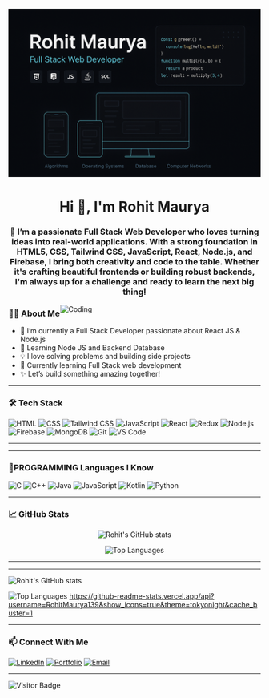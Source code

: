 <p align="center">
  <img src="https://github.com/RohitMaurya139/RohitMaurya139/blob/main/github_banner.png?raw=true" alt="Rohit Maurya Banner"/>
</p>

<h1 align="center">Hi 👋, I'm Rohit Maurya</h1>
<h3 align="center">🔭 I’m a passionate <b> Full Stack Web Developer</b> who loves turning ideas into real-world applications. With a strong foundation in HTML5, CSS, Tailwind CSS, JavaScript, React, Node.js, and Firebase, I bring both creativity and code to the table. Whether it's crafting beautiful frontends or building robust backends, I'm always up for a challenge and ready to learn the next big thing!
</h3>

<img align="right" alt="Coding" width="400" src="https://cdn.dribbble.com/users/1162077/screenshots/3848914/media/320984a1b4a2c1899c7176e9f3e99e4a.gif" />

### 👨‍💻 About Me

- 💼 I’m currently a Full Stack Developer passionate about React JS & Node.js  
- 🌱 Learning Node JS and Backend Database 
- 💡 I love solving problems and building side projects  
- 🧠 Currently learning Full Stack web development  
- ✨ Let’s build something amazing together!

---

### 🛠️ Tech Stack
![HTML](https://img.shields.io/badge/-HTML5-E34F26?logo=html5&logoColor=white&style=flat-square)
![CSS](https://img.shields.io/badge/-CSS3-1572B6?logo=css3&logoColor=white&style=flat-square)
![Tailwind CSS](https://img.shields.io/badge/-TailwindCSS-38B2AC?logo=tailwind-css&logoColor=white&style=flat-square)
![JavaScript](https://img.shields.io/badge/-JavaScript-F7DF1E?logo=javascript&logoColor=black&style=flat-square)
![React](https://img.shields.io/badge/-React-20232A?logo=react&logoColor=61DAFB&style=flat-square)
![Redux](https://img.shields.io/badge/-Redux-764ABC?logo=redux&logoColor=white&style=flat-square)
![Node.js](https://img.shields.io/badge/-Node.js-339933?logo=nodedotjs&logoColor=white&style=flat-square)
![Firebase](https://img.shields.io/badge/-Firebase-FFCA28?logo=firebase&logoColor=black&style=flat-square)
![MongoDB](https://img.shields.io/badge/-MongoDB-47A248?logo=mongodb&logoColor=white&style=flat-square)
![Git](https://img.shields.io/badge/-Git-F05032?logo=git&logoColor=white&style=flat-square)
![VS Code](https://img.shields.io/badge/-VS_Code-007ACC?logo=visual-studio-code&logoColor=white&style=flat-square)

---
---
### 🧠PROGRAMMING Languages I Know

![C](https://img.shields.io/badge/C-00599C?style=for-the-badge&logo=c&logoColor=white)
![C++](https://img.shields.io/badge/C++-00599C?style=for-the-badge&logo=c%2B%2B&logoColor=white)
![Java](https://img.shields.io/badge/Java-007396?style=for-the-badge&logo=java&logoColor=white)
![JavaScript](https://img.shields.io/badge/JavaScript-F7DF1E?style=for-the-badge&logo=javascript&logoColor=black)
![Kotlin](https://img.shields.io/badge/Kotlin-0095D5?style=for-the-badge&logo=kotlin&logoColor=white)
![Python](https://img.shields.io/badge/Python-3776AB?style=for-the-badge&logo=python&logoColor=white)


---

### 📈 GitHub Stats

<p align="center">
  <img src="https://github-readme-stats.vercel.app/api?username=RohitMaurya139&show_icons=true&theme=tokyonight" alt="Rohit's GitHub stats" />
</p>
<p align="center">
  <img src="https://github-readme-stats.vercel.app/api/top-langs/?username=RohitMaurya139&layout=compact&theme=tokyonight" alt="Top Languages" />
</p>

 
---
---
![Rohit's GitHub stats](https://github-readme-stats.vercel.app/api?username=RohitMaurya139&show_icons=true&theme=tokyonight)

![Top Languages](https://github-readme-stats.vercel.app/api/top-langs/?username=RohitMaurya139&layout=compact&theme=tokyonight)
https://github-readme-stats.vercel.app/api?username=RohitMaurya139&show_icons=true&theme=tokyonight&cache_buster=1

---

### 📫 Connect With Me

[![LinkedIn](https://img.shields.io/badge/-LinkedIn-blue?style=flat-square&logo=linkedin&logoColor=white)](https://www.linkedin.com/in/rohit139maurya/)
[![Portfolio](https://img.shields.io/badge/-My_Portfolio-000?style=flat-square&logo=firefox&logoColor=white)]([https://yourportfolio.com](https://portfolio-rohit-maurya-webdev.netlify.app/))
[![Email](https://img.shields.io/badge/-Email-EA4335?style=flat-square&logo=gmail&logoColor=white)](mailto:rohit139maurya@gmail.com)

---

![Visitor Badge](https://visitor-badge.laobi.icu/badge?page_id=RohitMaurya139)

